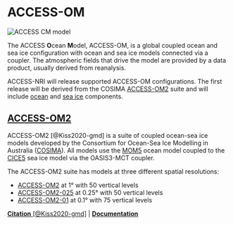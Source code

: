 
# <div class="center-icons"> ACCESS-OM  </div>

<!-- {% include "call_contribute.md" %} -->

<img src="../../../assets/model-config-logos/access-om2-config.png" alt="ACCESS CM model" class="image-background center-img with-border with-padding"></img>

The ACCESS **O**cean **M**odel, ACCESS-OM, is a global coupled ocean and sea ice configuration with ocean and sea ice models connected via a coupler. The atmospheric fields that drive the model are provided by a data product, usually derived from reanalysis.

ACCESS-NRI will release supported ACCESS-OM configurations. The first release will be derived from the COSIMA [ACCESS-OM2][COSIMA-models] suite and will include [ocean] and [sea ice] components.


## <div class="center-icons"> [ACCESS-OM2][COSIMA-models]  </div>

ACCESS-OM2 [@Kiss2020-gmd] is a suite of coupled ocean-sea ice models developed by the Consortium for Ocean-Sea Ice Modelling in Australia ([COSIMA][COSIMA]). All models use the [MOM5] ocean model coupled to the [CICE5] sea ice model via the OASIS3-MCT coupler.

The ACCESS-OM2 suite has models at three different spatial resolutions:

 - [ACCESS-OM2][ACCESS-OM2] at 1° with 50 vertical levels
 - [ACCESS-OM2-025][ACCESS-OM2-025] at 0.25° with 50 vertical levels
 - [ACCESS-OM2-01][ACCESS-OM2-01] at 0.1° with 75 vertical levels

[**Citation** [@Kiss2020-gmd]][ACCESS-OM2-cite] |
[**Documentation**][ACCESS-OM2-docs]

[ocean]: ../model_components/ocean.md
[sea ice]: ../model_components/sea-ice.md

[COSIMA]: http://cosima.org.au/
[COSIMA-models]: http://cosima.org.au/index.php/models/
[MOM5]: https://github.com/mom-ocean/MOM5
[CICE5]: https://github.com/COSIMA/cice5
[ACCESS-OM2]: http://cosima.org.au/index.php/models/access-om2/
[ACCESS-OM2-025]: http://cosima.org.au/index.php/models/access-om2-025/
[ACCESS-OM2-01]: http://cosima.org.au/index.php/models/access-om2-01-2/

[ACCESS-OM2-cite]: https://gmd.copernicus.org/articles/13/401/2020/
[ACCESS-OM2-docs]: https://github.com/COSIMA/access-om2/wiki

